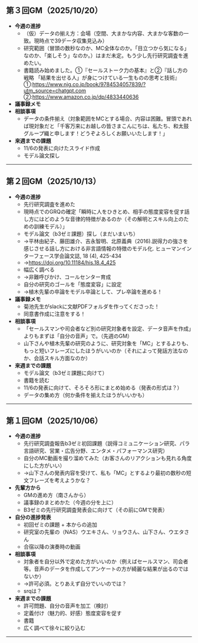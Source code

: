 ## 第３回GM（2025/10/20）
- **今週の進捗**
  - （仮）データの揃え方：会場（空間、大まかな内容、大まかな客数の一致。現時点で39データ収集見込み）
  - 研究範囲（冒頭の数秒なのか、MC全体なのか。「目立つから気になる」なのか、「楽しそう」なのか。）はまだ未定。もう少し先行研究調査を進めたい。
  - 書籍読み始めました。①『セールストーク力の基本』と②『話し方の戦略 「結果を出せる人」が身につけている一生ものの思考と技術』
    ①:https://www.njg.co.jp/book/9784534057839/?utm_source=chatgpt.com
    ②:https://www.amazon.co.jp/dp/4833440636
- **議事録メモ**
- **相談事項**
  - データの条件揃え（対象範囲をMCとする場合、内容は困難。冒頭であれば現対象だと「千客万来にお越しの皆さまこんにちは、私たち、和太鼓グループ織と申します！どうぞよろしくお願いいたします！」
- **来週までの課題**
  - 11/6の発表に向けたスライド作成
  - モデル論文探し
-------------------------------------------------------------------------------------------------------------------
## 第２回GM（2025/10/13）
- **今週の進捗**
  - 先行研究調査を進めた
  - 現時点でのGRQの確定「瞬時に人をひきとめ、相手の態度変容を促す話し方にはどのような音律的特徴があるのか（その解明とスキル向上のための訓練モデル）」
  - モデル論文（b3ゼミ課題）探し（まだいまいち）
   - ->平林由紀子、藤田雄介、吉永智明、北原義典（2016).説得力の強さを感じさせる話し方における非言語情報の特徴のモデル化. ヒューマンインターフェース学会論文誌, 18 (4), 425-434
   - ->https://doi.org/10.11184/his.18.4_425
  - 幅広く調べる
  - ->非難呼びかけ、コールセンター育成
  - 自分の研究のゴールを「態度変容」に設定
  - ->植木先輩の卒論をモデル卒論として、プレ卒論を進める！
- **議事録メモ**
  - 菊池先生がslackに文献PDFフォルダを作ってくださった！
  - 同意書作成に注意をする！
- **相談事項**
  - 「セールスマンや司会者など別の研究対象者を設定、データ音声を作成」よりもまずは「自分の音声」で。（先週のGM）
  - 山下さんや植木先輩の研究のように、研究対象を「MC」とするよりも、もっと短いフレーズにしたほうがいいのか（それによって発話方法なのか、会話スキル方面なのか）
- **来週までの課題**
  - モデル論文（b3ゼミ課題に向けて）
  - 書籍を読む
  - 11/6の発表に向けて、そろそろ形にまとめ始める（発表の形式は？）
  - データの集め方（何か条件を揃えたほうがいいかも）
-------------------------------------------------------------------------------------------------------------------
## 第１回GM（2025/10/06）
- **今週の進捗**
  - 先行研究調査報告b3ゼミ初回課題（説得コミュニケーション研究、パラ言語研究、営業・広告分野、エンタメ・パフォーマンス研究）
  - 自分のMC動画を撮り溜めてみた（お客さんのリアクションも見れる角度にした方がいい）
  - ->山下さんの発表内容を受けて、私も「MC」とするより最初の数秒の短文フレーズを考えようかな？
- **先輩方から**
  - GMの進め方（南さんから）
  - 議事録のまとめかた（今週の分を上に）
  - B3ゼミの先行研究調査発表会に向けて（その前にGMで発表）
- **自分の進捗発表**
  - 初回ゼミの課題 + 本からの追加
  - 研究室の先輩の（NAS）ウエキさん、リョウさん、山下さん、ウエタさん
  - 合宿以降の演奏時の動画
- **相談事項**
  - 対象者を自分以外で定めた方がいいのか（例えばセールスマン、司会者等。音声のデータを作成してアンケートの方が綺麗な結果が出るのではないか）
  - ->許可必須。とりあえず自分でいいのでは？
  - srqは？
- **来週までの課題**
  - 許可問題、自分の音声を加工（検討）
  - 定義付け（魅力的、好感）態度変容を促す
  - 書籍
  - 広く調べて徐々に絞り込む

---------------------------------------------------------------------------------------------------------------------
